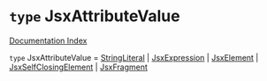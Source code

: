 # `type` JsxAttributeValue

[Documentation Index](../README.md)

`type` JsxAttributeValue = [StringLiteral](../interface.StringLiteral/README.md) | [JsxExpression](../interface.JsxExpression/README.md) | [JsxElement](../interface.JsxElement/README.md) | [JsxSelfClosingElement](../interface.JsxSelfClosingElement/README.md) | [JsxFragment](../interface.JsxFragment/README.md)